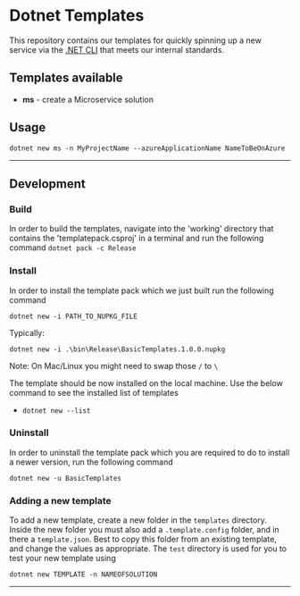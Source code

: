# Dotnet Templates

This repository contains our templates for quickly spinning up a new service via the [.NET CLI](https://docs.microsoft.com/en-us/dotnet/core/tools/) that meets our internal standards.

## Templates available

- **ms** - create a Microservice solution

## Usage

`dotnet new ms -n MyProjectName --azureApplicationName NameToBeOnAzure`

---

## Development

### Build

In order to build the templates, navigate into the 'working' directory that contains the 'templatepack.csproj' in a terminal and run the following command
`dotnet pack -c Release`

### Install

In order to install the template pack which we just built run the following command

`dotnet new -i PATH_TO_NUPKG_FILE`

Typically:

`dotnet new -i .\bin\Release\BasicTemplates.1.0.0.nupkg`

Note: On Mac/Linux you might need to swap those `/` to `\`

The template should be now installed on the local machine. Use the below command to see the installed list of templates

- `dotnet new --list`

### Uninstall

In order to uninstall the template pack which you are required to do to install a newer version,
 run the following command

`dotnet new -u BasicTemplates`

### Adding a new template

To add a new template, create a new folder in the `templates` directory.
Inside the new folder you must also add a `.template.config` folder, and in there a `template.json`.
Best to copy this folder from an existing template, and change the values as appropriate.
The `test` directory is used for you to test your new template using

`dotnet new TEMPLATE -n NAMEOFSOLUTION`

---
